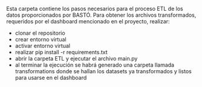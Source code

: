 Esta carpeta contiene los pasos necesarios para el proceso ETL de los datos proporcionados por BASTÓ.
Para obtener los archivos transformados, requeridos por el dashboard mencionado en el proyecto, realizar:
- clonar el repositorio
- crear entorno virtual
- activar entorno virtual
- realizar pip install -r requirements.txt
- abrir la carpeta ETL y ejecutar el archivo main.py
- al terminar la ejecución se habrá generado una carpeta llamada transformations donde se hallan los datasets ya transformados y listos para usarse en el dashboard
